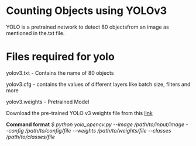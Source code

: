 # Counting Objects using YOLOv3
YOLO is a pretrained network to detect 80 objectsfrom an image as mentioned in the.txt file.

# Files required for yolo
yolov3.txt - Contains the name of 80 objects

yolov3.cfg - contains the values of different layers like batch size, filters and more

yolov3.weights - Pretrained Model

Download the pre-trained YOLO v3 weights file from this [link](https://pjreddie.com/media/files/yolov3.weights)

**Command format** 
 _$ python yolo_opencv.py --image /path/to/input/image --config /path/to/config/file --weights /path/to/weights/file --classes /path/to/classes/file_
